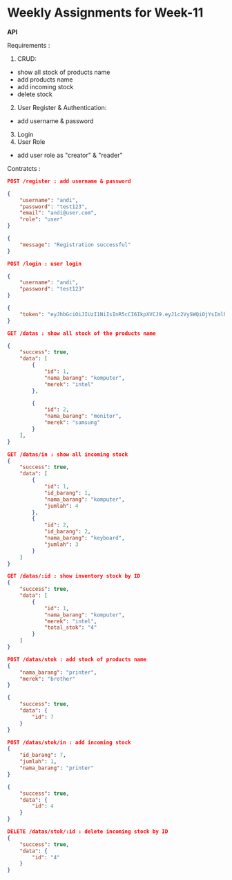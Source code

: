 # Weekly Assignments for Week-11

**API**

Requirements : 
1. CRUD:
- show all stock of products name
- add products name
- add incoming stock
- delete stock
2. User Register & Authentication:
- add username & password
3. Login
4. User Role
- add user role as "creator" & "reader"

Contratcts :

```json
POST /register : add username & password

{
    "username": "andi",
    "password": "test123",
    "email": "andi@user.com",
    "role": "user"
}

{
    "message": "Registration successful"
}
```

```json
POST /login : user login

{
    "username": "andi",
    "password": "test123"
}

{
    "token": "eyJhbGciOiJIUzI1NiIsInR5cCI6IkpXVCJ9.eyJ1c2VySWQiOjYsImlhdCI6MTY5MzQ0OTM5OSwiZXhwIjoxNjkzNDUyOTk5fQ.gAkCXK-RH71ylhxopNEHbkABioMmSK_KDF-Uc79-44k"
}
```

```json
GET /datas : show all stock of the products name

{
    "success": true,
    "data": [
        {
            "id": 1,
            "nama_barang": "komputer",
            "merek": "intel"
        },

        {
            "id": 2,
            "nama_barang": "monitor",
            "merek": "samsung"
        }
    ],
}
```

```json
GET /datas/in : show all incoming stock
{
    "success": true,
    "data": [
        {
            "id": 1,
            "id_barang": 1,
            "nama_barang": "komputer",
            "jumlah": 4
        },
        {
            "id": 2,
            "id_barang": 2,
            "nama_barang": "keyboard",
            "jumlah": 3
        }
    ]
}
```

```json
GET /datas/:id : show inventory stock by ID
{
    "success": true,
    "data": [
        {
            "id": 1,
            "nama_barang": "komputer",
            "merek": "intel",
            "total_stok": "4"
        }
    ]
}
```

```json
POST /datas/stok : add stock of products name 
{
    "nama_barang": "printer",
    "merek": "brother"
}

{
    "success": true,
    "data": {
        "id": 7
    }
}
```

```json
POST /datas/stok/in : add incoming stock
{
    "id_barang": 7,
    "jumlah": 1,
    "nama_barang": "printer"
}

{
    "success": true,
    "data": {
        "id": 4
    }
}
```

```json
DELETE /datas/stok/:id : delete incoming stock by ID
{
    "success": true,
    "data": {
        "id": "4"
    }
}
```